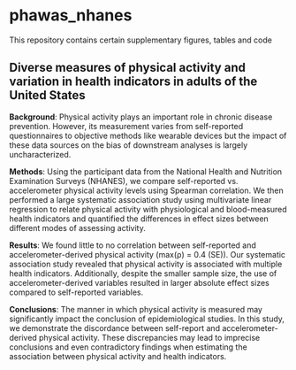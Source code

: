 # phawas_nhanes

This repository contains certain supplementary figures, tables and code

## Diverse measures of physical activity and variation in health indicators in adults of the United States
**Background**: Physical activity plays an important role in chronic disease prevention. However, its measurement varies from self-reported questionnaires to objective methods like wearable devices but the impact of these data sources on the bias of downstream analyses is largely uncharacterized.

**Methods**: Using the participant data from the National Health and Nutrition Examination Surveys (NHANES), we compare self-reported vs. accelerometer physical activity levels using Spearman correlation. We then performed a large systematic association study using multivariate linear regression to relate physical activity with physiological and blood-measured health indicators and quantified the differences in effect sizes between different modes of assessing activity.

**Results**: We found little to no correlation between self-reported and accelerometer-derived physical activity (max(ρ) = 0.4 (SE)). Our systematic association study revealed that physical activity is associated with multiple health indicators. Additionally, despite the smaller sample size, the use of accelerometer-derived variables resulted in larger absolute effect sizes compared to self-reported variables.

**Conclusions**: The manner in which physical activity is measured may significantly impact the conclusion of epidemiological studies. In this study, we demonstrate the discordance between self-report and accelerometer-derived physical activity. These discrepancies may lead to imprecise conclusions and even contradictory findings when estimating the association between physical activity and health indicators. 
